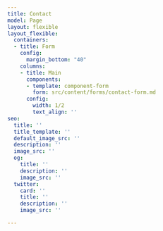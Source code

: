 ```yaml
---
title: Contact
model: Page
layout: flexible
layout_flexible:
  containers:
  - title: Form
    config:
      margin_bottom: "40"
    columns:
    - title: Main
      components:
      - template: component-form
        form: src/content/forms/contact-form.md
      config:
        width: 1/2
        text_align: ''
seo:
  title: ''
  title_template: ''
  default_image_src: ''
  description: ''
  image_src: ''
  og:
    title: ''
    description: ''
    image_src: ''
  twitter:
    card: ''
    title: ''
    description: ''
    image_src: ''

---
```

